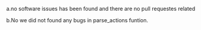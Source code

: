 a.no software issues has been found and there are no pull requestes related

b.No we did not found any bugs in parse_actions funtion.
